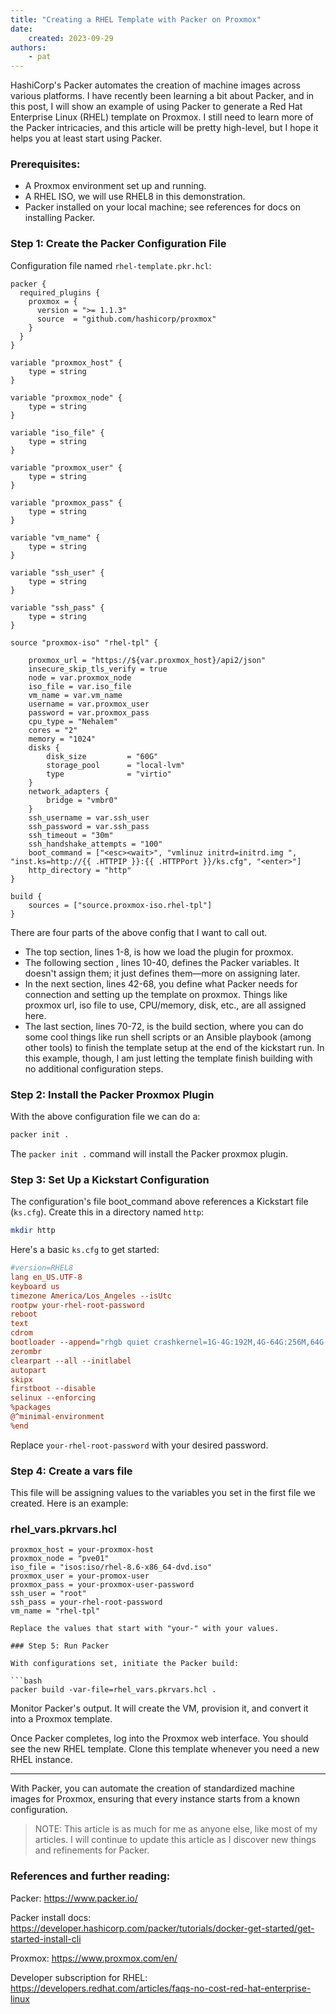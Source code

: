 ```yaml
---
title: "Creating a RHEL Template with Packer on Proxmox"
date:
    created: 2023-09-29
authors:
    - pat
---
```

HashiCorp's Packer automates the creation of machine images across various platforms. I have recently been learning a bit about Packer, and in this post, I will show an example of using Packer to generate a Red Hat Enterprise Linux (RHEL) template on Proxmox. I still need to learn more of the Packer intricacies, and this article will be pretty high-level, but I hope it helps you at least start using Packer.

<!-- more -->

### Prerequisites:

- A Proxmox environment set up and running.
- A RHEL ISO, we will use RHEL8 in this demonstration.
- Packer installed on your local machine; see references for docs on installing Packer.

### Step 1: Create the Packer Configuration File

Configuration file named `rhel-template.pkr.hcl`:

```hcl {linenos=true}
packer {
  required_plugins {
    proxmox = {
      version = ">= 1.1.3"
      source  = "github.com/hashicorp/proxmox"
    }
  }
}

variable "proxmox_host" {
    type = string
}

variable "proxmox_node" {
    type = string
}

variable "iso_file" {
    type = string
}

variable "proxmox_user" {
    type = string
}

variable "proxmox_pass" {
    type = string
}

variable "vm_name" {
    type = string
}

variable "ssh_user" {
    type = string
}

variable "ssh_pass" {
    type = string
}

source "proxmox-iso" "rhel-tpl" {

    proxmox_url = "https://${var.proxmox_host}/api2/json"
    insecure_skip_tls_verify = true
    node = var.proxmox_node
    iso_file = var.iso_file
    vm_name = var.vm_name
    username = var.proxmox_user
    password = var.proxmox_pass
    cpu_type = "Nehalem"
    cores = "2"
    memory = "1024"
    disks {
        disk_size         = "60G"
        storage_pool      = "local-lvm"
        type              = "virtio"
    }
    network_adapters {
        bridge = "vmbr0"
    }
    ssh_username = var.ssh_user
    ssh_password = var.ssh_pass
    ssh_timeout = "30m"
    ssh_handshake_attempts = "100"
    boot_command = ["<esc><wait>", "vmlinuz initrd=initrd.img ", "inst.ks=http://{{ .HTTPIP }}:{{ .HTTPPort }}/ks.cfg", "<enter>"]
    http_directory = "http"
}

build {
    sources = ["source.proxmox-iso.rhel-tpl"]
}
```

There are four parts of the above config that I want to call out.

- The top section, lines 1-8, is how we load the plugin for proxmox.
- The following section , lines 10-40, defines the Packer variables. It doesn't assign them; it just defines them—more on assigning later.
- In the next section, lines 42-68, you define what Packer needs for connection and setting up the template on proxmox. Things like proxmox url, iso file to use, CPU/memory, disk, etc., are all assigned here.
- The last section, lines 70-72, is the build section, where you can do some cool things like run shell scripts or an Ansible playbook (among other tools) to finish the template setup at the end of the kickstart run. In this example, though, I am just letting the template finish building with no additional configuration steps.

### Step 2: Install the Packer Proxmox Plugin

With the above configuration file we can do a:

```bash
packer init .
```

The `packer init .` command will install the Packer proxmox plugin.

### Step 3: Set Up a Kickstart Configuration

The configuration's file boot_command above references a Kickstart file (`ks.cfg`). Create this in a directory named `http`:

```bash
mkdir http
```

Here's a basic `ks.cfg` to get started:

```cfg
#version=RHEL8
lang en_US.UTF-8
keyboard us
timezone America/Los_Angeles --isUtc
rootpw your-rhel-root-password
reboot
text
cdrom
bootloader --append="rhgb quiet crashkernel=1G-4G:192M,4G-64G:256M,64G-:512M"
zerombr
clearpart --all --initlabel
autopart
skipx
firstboot --disable
selinux --enforcing
%packages
@^minimal-environment
%end
```
Replace `your-rhel-root-password` with your desired password.

### Step 4: Create a vars file
This file will be assigning values to the variables you set in the first file we created. Here is an example:

### rhel_vars.pkrvars.hcl

```hcl
proxmox_host = your-proxmox-host
proxmox_node = "pve01"
iso_file = "isos:iso/rhel-8.6-x86_64-dvd.iso"
proxmox_user = your-promox-user
proxmox_pass = your-proxmox-user-password
ssh_user = "root"
ssh_pass = your-rhel-root-password
vm_name = "rhel-tpl"

Replace the values that start with "your-" with your values.

### Step 5: Run Packer

With configurations set, initiate the Packer build:

```bash
packer build -var-file=rhel_vars.pkrvars.hcl .
```

Monitor Packer's output. It will create the VM, provision it, and convert it into a Proxmox template.

Once Packer completes, log into the Proxmox web interface. You should see the new RHEL template. Clone this template whenever you need a new RHEL instance.

---

With Packer, you can automate the creation of standardized machine images for Proxmox, ensuring that every instance starts from a known configuration.

>NOTE: This article is as much for me as anyone else, like most of my articles. I will continue to update this article as I discover new things and refinements for Packer.

### References and further reading:

Packer:
https://www.packer.io/

Packer install docs:
https://developer.hashicorp.com/packer/tutorials/docker-get-started/get-started-install-cli

Proxmox:
https://www.proxmox.com/en/

Developer subscription for RHEL:
https://developers.redhat.com/articles/faqs-no-cost-red-hat-enterprise-linux
